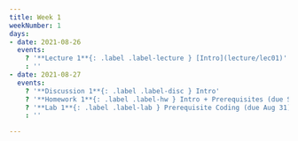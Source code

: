 ```yaml
---
title: Week 1
weekNumber: 1
days:
- date: 2021-08-26
  events:
    ? '**Lecture 1**{: .label .label-lecture } [Intro](lecture/lec01)'
    : ''
- date: 2021-08-27
  events:
    ? '**Discussion 1**{: .label .label-disc } Intro'
    ? '**Homework 1**{: .label .label-hw } Intro + Prerequisites (due Sept 2)'
    ? '**Lab 1**{: .label .label-lab } Prerequisite Coding (due Aug 31)'
    : ''

---
```

